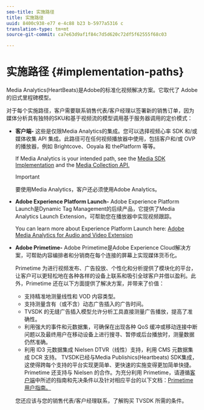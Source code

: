 ```yaml
---
seo-title: 实施路径
title: 实施路径
uuid: 8400c938-e77 e-4c88 b23 b-5977a5316 c
translation-type: tm+mt
source-git-commit: ca7e63d9af1f84c7d5d620c72df5f62555f68c03

---
```



# 实施路径 {#implementation-paths}

Media Analytics(HeartBeats)是Adobe的标准化视频解决方案。它取代了 Adobe 的旧式里程碑模型。

对于每个实施路径，客户需要联系销售代表/客户经理以签署新的销售订单，因为媒体分析具有独特的SKU和基于视频流的模型调用基于服务器调用的定价模式：

* **客户端-** 这些是仅限Media Analytics的集成。您可以选择视频心率 SDK 和/或媒体收集 API 集成。此路径可在任何视频播放器中使用，包括客户和/或 OVP 的播放器，例如 Brightcove、Ooyala 和 thePlatform 等等。

   If Media Analytics is your intended path, see the [Media SDK Implementation](../../sdk-implement/setup/setup-overview.md) and the [Media Collection API.](../../media-collection-api/mc-api-overview.md)

   >[!IMPORTANT]
   >
   >要使用Media Analytics，客户还必须使用Adobe Analytics。

* **Adobe Experience Platform Launch-** Adobe Experience Platform Launch是Dynamic Tag Management的后续产品，它提供了Media Analytics Launch Extension，可帮助您在播放器中实现视频跟踪。

   You can learn more about Experience Platform Launch here: [Adobe Media Analytics for Audio and Video Extension](https://docs.adobelaunch.com/extension-reference/web/adobe-media-analytics-for-audio-and-video-extension)
* **Adobe Primetime-** Adobe Primetime是Adobe Experience Cloud解决方案，可帮助内容编排者和分销商在每个连接的屏幕上实现媒体货币化。

   Primetime 为进行视频发布、广告投放、个性化和分析提供了模块化的平台，让客户可以更轻松地在各种各样的设备上联系和吸引全球客户并借以盈利。此外，Primetime 还在以下方面提供了解决方案，并带来了价值：

   * 支持精准地测量线性和 VOD 内容类型。
   * 支持测量含有（或不含）动态广告插入的广告时间。
   * TVSDK 的无缝广告插入模型允许分析工具直接测量广告播放，提高了准确性。
   * 利用强大的事件和元数据集，可确保在出现各种 QoS 缓冲或移动连接中断问题以及最终用户在移动设备上进行搜寻、暂停或后台播放时，测量数据仍然准确。
   * 利用 ID3 元数据集成 Nielsen DTVR（线性）支持，利用 CMS 元数据集成 DCR 支持。
   TVSDK已经与Media Publishics(Heartbeats) SDK集成，这使得跨每个支持的平台实现更简单、更快速的实施变得更加简单快捷。Primetime 还支持与 Nielsen 的合作。为充分利用 Primetime，请遵循[客户端](../../intro-to-ava/implementation-paths/client-side-path.md)中所述的指南和先决条件以及针对相应平台的以下文档：[Primetime用户指南。](https://helpx.adobe.com/primetime/user-guide.html)

   您还应该与您的销售代表/客户经理联系，了解购买 TVSDK 所需的条件。
